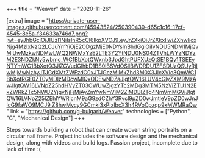 +++
title = "Weaver"
date = "2020-11-26"

[extra]
image = "https://private-user-images.githubusercontent.com/45943524/250390430-d65c1c16-17cf-4545-8e5a-f34633a746d7.png?jwt=eyJhbGciOiJIUzI1NiIsInR5cCI6IkpXVCJ9.eyJrZXkiOiJrZXkxIiwiZXhwIjoxNjg4MzIxNzQ2LCJuYmYiOjE2ODgzMjE0NDYsInBhdGgiOiIvNDU5NDM1MjQvMjUwMzkwNDMwLWQ2NWMxYzE2LTE3Y2YtNDU0NS04ZTVhLWYzNDYzM2E3NDZkNy5wbmc_WC1BbXotQWxnb3JpdGhtPUFXUzQtSE1BQy1TSEEyNTYmWC1BbXotQ3JlZGVudGlhbD1BS0lBSVdOSllBWDRDU1ZFSDUzQSUyRjIwMjMwNzAyJTJGdXMtZWFzdC0xJTJGczMlMkZhd3M0X3JlcXVlc3QmWC1BbXotRGF0ZT0yMDIzMDcwMlQxODEwNDZaJlgtQW16LUV4cGlyZXM9MzAwJlgtQW16LVNpZ25hdHVyZT03OWUwZjgzYTc2MDg3MTM5NzViZTU1N2ExZWRkZTc5NWU2YjgyNjFjMjAyZmYwNmViM2ZiMDBlZTg4NmVmMGVjJlgtQW16LVNpZ25lZEhlYWRlcnM9aG9zdCZhY3Rvcl9pZD0wJmtleV9pZD0wJnJlcG9faWQ9MCJ9.Z8hwMvcy9GCmki3xPIxlbcX3h4RVoCpzqp9xMWMRaQw"
link = "https://github.com/g-bulgarit/Weaver"
technologies = ["Python", "C", "Mechanical Design"]
+++

Steps towards building a robot that can create woven string portraits on a circular nail frame. Project includes the software design and the mechanical design, along with videos and build logs. Passion project, incomplete due to lack of time :(
